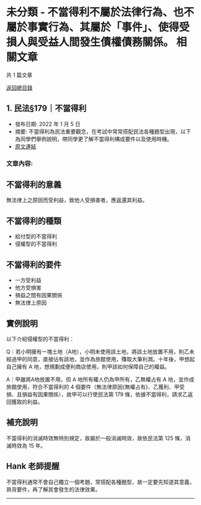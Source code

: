 # 未分類 - 不當得利不屬於法律行為、也不屬於事實行為、其屬於「事件」、使得受損人與受益人間發生債權債務關係。 相關文章

共 1 篇文章

[返回總目錄](00_總目錄.md)

## 1. 民法§179｜不當得利

- 發布日期: 2022 年 1 月 5 日
- 摘要: 不當得利為民法重要觀念，在考試中常常搭配民法各種題型出現，以下為同學們舉例說明，帶同學更了解不當得利構成要件以及使用時機。
- [原文連結](https://www.jasper-realestate.com/%e6%b0%91%e6%b3%95179%e4%b8%8d%e7%95%b6%e5%be%97%e5%88%a9/)

### 文章內容:

## 不當得利的意義

無法律上之原因而受利益，致他人受損害者，應返還其利益。

## 不當得利的種類

- 給付型的不當得利
- 侵權型的不當得利

## 不當得利的要件

- 一方受利益
- 他方受損害
- 損益之間有因果關係
- 無法律上原因

## 實例說明

以下介紹侵權型的不當得利：

Q｜若小明擁有一塊土地（A地），小明未使用該土地，將該土地放置不用，則乙未經過甲的同意，直接佔有該地，並作為旅館使用，賺取大筆利潤。十年後，甲想起自己擁有 A 地，想規劃成便利商店使用，則甲該如何保障自己的權益。

A｜甲雖將A地放置不用，但 A 地所有權人仍為甲所有，乙無權占有 A 地，並作成旅館使用，符合不當得利的 4 個要件（無法律原因{無權占有}、乙獲利、甲受損、且損益有因果關係），故甲可以行使民法第 179 條，依據不當得利，請求乙返回獲取的利益。

## 補充說明

不當得利的消滅時效無特別規定，故屬於一般消滅時效，故依民法第 125 條，消滅時效為 15 年。

## Hank 老師提醒

不當得利通常不會自己獨立一個考題，常搭配各種題型，故一定要先知道其意義，熟背要件，再了解其會發生的法律效果。

---

